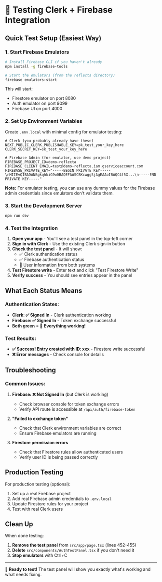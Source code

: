 # 🧪 Testing Clerk + Firebase Integration

## Quick Test Setup (Easiest Way)

### 1. **Start Firebase Emulators**
```bash
# Install Firebase CLI if you haven't already
npm install -g firebase-tools

# Start the emulators (from the reflecta directory)
firebase emulators:start
```
This will start:
- Firestore emulator on port 8080
- Auth emulator on port 9099  
- Firebase UI on port 4000

### 2. **Set Up Environment Variables**
Create `.env.local` with minimal config for emulator testing:
```env
# Clerk (you probably already have these)
NEXT_PUBLIC_CLERK_PUBLISHABLE_KEY=pk_test_your_key_here
CLERK_SECRET_KEY=sk_test_your_key_here

# Firebase Admin (for emulator, use demo project)
FIREBASE_PROJECT_ID=demo-reflecta
FIREBASE_CLIENT_EMAIL=test@demo-reflecta.iam.gserviceaccount.com
FIREBASE_PRIVATE_KEY="-----BEGIN PRIVATE KEY-----\nMIIEvQIBADANBgkqhkiG9w0BAQEFAASCBKcwggSjAgEAAoIBAQC4f5X...\n-----END PRIVATE KEY-----"
```

**Note:** For emulator testing, you can use any dummy values for the Firebase admin credentials since emulators don't validate them.

### 3. **Start the Development Server**
```bash
npm run dev
```

### 4. **Test the Integration**
1. **Open your app** - You'll see a test panel in the top-left corner
2. **Sign in with Clerk** - Use the existing Clerk sign-in button
3. **Check the test panel** - It will show:
   - ✅ Clerk authentication status
   - ✅ Firebase authentication status  
   - 👤 User information from both systems
4. **Test Firestore write** - Enter text and click "Test Firestore Write"
5. **Verify success** - You should see entries appear in the panel

## What Each Status Means

### Authentication States:
- **Clerk: ✅ Signed In** - Clerk authentication working
- **Firebase: ✅ Signed In** - Token exchange successful
- **Both green** = 🎉 **Everything working!**

### Test Results:
- **✅ Success! Entry created with ID: xxx** - Firestore write successful
- **❌ Error messages** - Check console for details

## Troubleshooting

### Common Issues:

1. **Firebase: ❌ Not Signed In** (but Clerk is working)
   - Check browser console for token exchange errors
   - Verify API route is accessible at `/api/auth/firebase-token`

2. **"Failed to exchange token"**
   - Check that Clerk environment variables are correct
   - Ensure Firebase emulators are running

3. **Firestore permission errors**
   - Check that Firestore rules allow authenticated users
   - Verify user ID is being passed correctly

## Production Testing

For production testing (optional):
1. Set up a real Firebase project
2. Add real Firebase admin credentials to `.env.local`
3. Update Firestore rules for your project
4. Test with real Clerk users

## Clean Up

When done testing:
1. **Remove the test panel** from `src/app/page.tsx` (lines 452-455)
2. **Delete** `src/components/AuthTestPanel.tsx` if you don't need it
3. **Stop emulators** with Ctrl+C

---

**🚀 Ready to test!** The test panel will show you exactly what's working and what needs fixing.